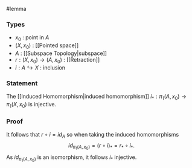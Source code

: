 #lemma
### Types
- $x_0$ : point in $A$
- $(X,x_0)$ : [[Pointed space]]
- $A$ : [[Subspace Topology|subspace]]
- $r: (X,x_0) \rightarrow (A,x_0)$ : [[Retraction]]
- $i : A \hookrightarrow X$ : inclusion
### Statement
The [[Induced Homomorphism|induced homomorphism]] $i_* : \pi_1(A,x_0) \rightarrow \pi_1(X,x_0)$ is injective.
### Proof
It follows that $r \circ i  = id_{A}$ so when taking the induced homomorphisms 
$$
id_{\pi_1(A,x_0)} = (r \circ i)_* = r_* \circ i_*.
$$
As $id_{\pi_1(A,x_0)}$ is an isomorphism, it follows $i_*$ injective.
